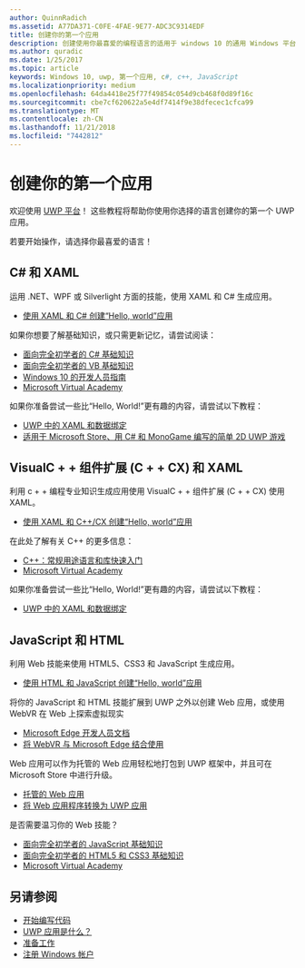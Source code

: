 ```yaml
---
author: QuinnRadich
ms.assetid: A77DA371-C0FE-4FAE-9E77-ADC3C9314EDF
title: 创建你的第一个应用
description: 创建使用你最喜爱的编程语言的适用于 windows 10 的通用 Windows 平台 (UWP) 应用。
ms.author: quradic
ms.date: 1/25/2017
ms.topic: article
keywords: Windows 10, uwp, 第一个应用, c#, c++, JavaScript
ms.localizationpriority: medium
ms.openlocfilehash: 64da4418e25f77f49854c054d9cb468f0d89f16c
ms.sourcegitcommit: cbe7cf620622a5e4df7414f9e38dfecec1cfca99
ms.translationtype: MT
ms.contentlocale: zh-CN
ms.lasthandoff: 11/21/2018
ms.locfileid: "7442812"
---
```

# <a name="create-your-first-app"></a>创建你的第一个应用

欢迎使用 [UWP 平台](universal-application-platform-guide.md)！ 这些教程将帮助你使用你选择的语言创建你的第一个 UWP 应用。

若要开始操作，请选择你最喜爱的语言！

## <a name="c-and-xaml"></a>C# 和 XAML

运用 .NET、WPF 或 Silverlight 方面的技能，使用 XAML 和 C# 生成应用。

* [使用 XAML 和 C# 创建“Hello, world”应用](create-a-hello-world-app-xaml-universal.md)

如果你想要了解基础知识，或只需更新记忆，请尝试阅读：

* [面向完全初学者的 C# 基础知识](https://go.microsoft.com/fwlink/?linkid=850801)
* [面向完全初学者的 VB 基础知识](https://go.microsoft.com/fwlink/?linkid=850802)
* [Windows 10 的开发人员指南](https://go.microsoft.com/fwlink/?linkid=850804)
* [Microsoft Virtual Academy](http://www.microsoftvirtualacademy.com/)

如果你准备尝试一些比“Hello, World!”更有趣的内容，请尝试以下教程：

* [UWP 中的 XAML 和数据绑定](xaml-basics-intro.md)
* [适用于 Microsoft Store、用 C# 和 MonoGame 编写的简单 2D UWP 游戏](get-started-tutorial-game-mg2d.md)


## <a name="visualc-component-extensions-ccx-and-xaml"></a>VisualC + + 组件扩展 (C + + CX) 和 XAML

利用 c + + 编程专业知识生成应用使用 VisualC + + 组件扩展 (C + + CX) 使用 XAML。

* [使用 XAML 和 C++/CX 创建“Hello, world”应用](create-a-basic-windows-10-app-in-cpp.md)

在此处了解有关 C++ 的更多信息：

* [C++：常规用途语言和库快速入门](http://www.microsoftvirtualacademy.com/training-courses/c-a-general-purpose-language-and-library-jump-start)
* [Microsoft Virtual Academy](http://go.microsoft.com/fwlink/p/?LinkID=389916)

如果你准备尝试一些比“Hello, World!”更有趣的内容，请尝试以下教程：

* [UWP 中的 XAML 和数据绑定](xaml-basics-intro.md)

## <a name="javascript-and-html"></a>JavaScript 和 HTML

利用 Web 技能来使用 HTML5、CSS3 和 JavaScript 生成应用。

* [使用 HTML 和 JavaScript 创建“Hello, world”应用](create-a-hello-world-app-js-uwp.md)

将你的 JavaScript 和 HTML 技能扩展到 UWP 之外以创建 Web 应用，或使用 WebVR 在 Web 上探索虚拟现实

* [Microsoft Edge 开发人员文档](https://docs.microsoft.com/microsoft-edge/)
* [将 WebVR 与 Microsoft Edge 结合使用](https://docs.microsoft.com/en-us/microsoft-edge/webvr/)

Web 应用可以作为托管的 Web 应用轻松地打包到 UWP 框架中，并且可在 Microsoft Store 中进行升级。

* [托管的 Web 应用](https://developer.microsoft.com/windows/bridges/hosted-web-apps)
* [将 Web 应用程序转换为 UWP 应用](../porting/hwa-create-windows.md)

是否需要温习你的 Web 技能？

* [面向完全初学者的 JavaScript 基础知识](http://www.microsoftvirtualacademy.com/training-courses/javascript-fundamentals-for-absolute-beginners)
* [面向完全初学者的 HTML5 和 CSS3 基础知识](http://www.microsoftvirtualacademy.com/training-courses/html5-css3-fundamentals-development-for-absolute-beginners)
* [Microsoft Virtual Academy](http://go.microsoft.com/fwlink/p/?LinkID=389916)

## <a name="see-also"></a>另请参阅

* [开始编写代码](create-uwp-apps.md)
* [UWP 应用是什么？](universal-application-platform-guide.md)
* [准备工作](get-set-up.md)
* [注册 Windows 帐户](sign-up.md)

